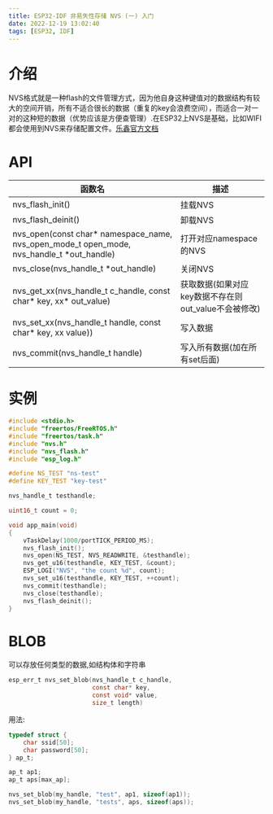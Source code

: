 ```yaml
---
title: ESP32-IDF 非易失性存储 NVS (一) 入门
date: 2022-12-19 13:02:40
tags: [ESP32, IDF]
---
```


# 介绍

NVS格式就是一种flash的文件管理方式，因为他自身这种键值对的数据结构有较大的空间开销，所有不适合很长的数据（重复的key会浪费空间），而适合一对一对的这种短的数据（优势应该是方便查管理）.在ESP32上NVS是基础，比如WIFI都会使用到NVS来存储配置文件。[乐鑫官方文档](https://docs.espressif.com/projects/esp-idf/zh_CN/latest/esp32/api-reference/storage/nvs_flash.html)

# API

| 函数名                                                       | 描述                                                 |
| ------------------------------------------------------------ | ---------------------------------------------------- |
| nvs_flash_init()                                             | 挂载NVS                                              |
| nvs_flash_deinit()                                           | 卸载NVS                                              |
| nvs_open(const char* namespace_name, nvs_open_mode_t open_mode, nvs_handle_t *out_handle) | 打开对应namespace的NVS                               |
| nvs_close(nvs_handle_t *out_handle)                          | 关闭NVS                                              |
| nvs_get_xx(nvs_handle_t c_handle, const char* key, xx* out_value) | 获取数据(如果对应key数据不存在则out_value不会被修改) |
| nvs_set_xx(nvs_handle_t handle, const char* key, xx value))  | 写入数据                                             |
| nvs_commit(nvs_handle_t handle)                              | 写入所有数据(加在所有set后面)                        |

# 实例

```c
#include <stdio.h>
#include "freertos/FreeRTOS.h"
#include "freertos/task.h"
#include "nvs.h"
#include "nvs_flash.h"
#include "esp_log.h"

#define NS_TEST "ns-test"
#define KEY_TEST "key-test"

nvs_handle_t testhandle;

uint16_t count = 0;

void app_main(void)
{
    vTaskDelay(1000/portTICK_PERIOD_MS);
    nvs_flash_init();
    nvs_open(NS_TEST, NVS_READWRITE, &testhandle);
    nvs_get_u16(testhandle, KEY_TEST, &count);
    ESP_LOGI("NVS", "the count %d", count);
    nvs_set_u16(testhandle, KEY_TEST, ++count);
    nvs_commit(testhandle);
    nvs_close(testhandle);
    nvs_flash_deinit();
}
```

# BLOB

可以存放任何类型的数据,如结构体和字符串

```c
esp_err_t nvs_set_blob(nvs_handle_t c_handle,
                       const char* key,
                       const void* value,
                       size_t length)
```

用法:

```c
typedef struct {
    char ssid[50];
    char password[50];
} ap_t;

ap_t ap1;
ap_t aps[max_ap];

nvs_set_blob(my_handle, "test", ap1, sizeof(ap1));
nvs_set_blob(my_handle, "tests", aps, sizeof(aps));
```

